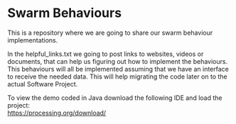# Swarm Behaviours
This is a repository where we are going to share our swarm behaviour implementations.

In the helpful_links.txt we going to post links to websites, videos or documents, that can help us figuring out how to implement the behaviours.
This behaviours will all be implemented assuming that we have an interface to receive the needed data.
This will help migrating the code later on to the actual Software Project.

To view the demo coded in Java download the following IDE and load the project: <br>
https://processing.org/download/
